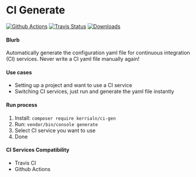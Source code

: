 
# CI Generate

[![Github Actions](https://github.com/Kerrialn/ci-gen/workflows/Github%20Actions/badge.svg)](https://github.com/Kerrialn/ci-gen/actions)
[![Travis Status](https://img.shields.io/travis/kerrialn/ci-gen/master.svg?style=flat-square)](https://travis-ci.org/kerrialn/ci-gen)
[![Downloads](https://img.shields.io/packagist/dt/kerrialn/ci-gen.svg?style=flat-square)](https://packagist.org/packages/kerrialn/ci-gen)


#### Blurb 
Automatically generate the configuration yaml file for continuous integration (CI) services. Never write a CI yaml file manually again!

#### Use cases
- Setting up a project and want  to use a CI service
- Switching CI services, just run and generate the yaml file instantly

#### Run process
1. Install: `composer require kerrialn/ci-gen`
1. Run: `vendor/bin/console generate`
2. Select CI service you want to use 
3. Done

#### CI Services Compatibility
- Travis CI
- Github Actions